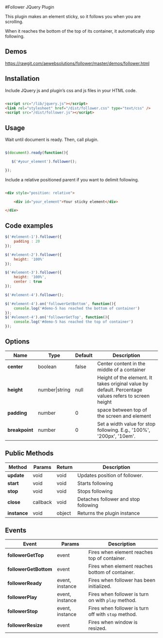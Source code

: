 #Follower JQuery Plugin

This plugin makes an element sticky, so it follows you when you are scrolling.

When it reaches the bottom of the top of its container, it automatically stop following.

## Demos
https://rawgit.com/aewebsolutions/follower/master/demos/follower.html

## Installation

Include JQuery js and plugin’s css and js files in your HTML code.

```html

<script src="/lib/jquery.js"></script> 
<link rel="stylesheet" href="/dist/follower.css" type="text/css" /> 
<script src="/dist/follower.js"></script> 

```

## Usage


Wait until document is ready. Then, call plugin.

```javascript

$(document).ready(function(){

   $('#your_element').follower();

});

```

Include a relative positioned parent if you want to delimit following.

```html

<div style="position: relative">

    <div id="your_element">Your sticky element</div>   

</div>

```

## Code examples

```javascript
$('#element-1').follower({
    padding : 20
});

$('#element-2').follower({
    height: '100%'
});

$('#element-3').follower({
    height: '100%',
    center : true
});

$('#element-4').follower();

$('#element-4').on('followerGetBottom', function(){
    console.log('#demo-5 has reached the bottom of container')
});
$('#element-4').on('followerGetTop', function(){
    console.log('#demo-5 has reached the top of container')
});

```

## Options

Name | Type | Default | Description
--- | --- | --- | ---
**center** | boolean | false |  Center content in the middle of a container
**height** | number\|string | null | Height of the element. It takes original value by default. Percentage values refers to screen height
**padding** | number | 0 | space between top of the screen and element
**breakpoint** | number | 0 | Set a width value for stop following. E.g., '100%', '200px', '10em'.

## Public Methods
Method | Params | Return | Description
--- | --- | --- | ---
**update** | void |  void | Updates position of follower.
**start** | void | void | Starts following
**stop** | void | void |  Stops following
**close** | callback | void | Detaches follower and stop following
**instance** | void | object | Returns the plugin instance


## Events

Event | Params | Description
--- | --- | ---
**followerGetTop** | event | Fires when element reaches top of container.
**followerGetBottom** | event | Fires when element reaches bottom of container.
**followerReady** | event, instance | Fires when follower has been initialized.
**followerPlay** | event, instance | Fires when follower is turn on with `play` method.
**followerStop** | event, instance | Fires when follower is turn off with `stop` method.
**followerResize** | event | Fires when window is resized.
